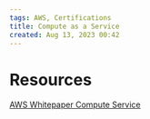 ```yaml
---
tags: AWS, Certifications
title: Compute as a Service
created: Aug 13, 2023 00:42
---
```


# Resources
[AWS Whitepaper Compute Service](https://docs.aws.amazon.com/whitepapers/latest/aws-overview/compute-services.html)

